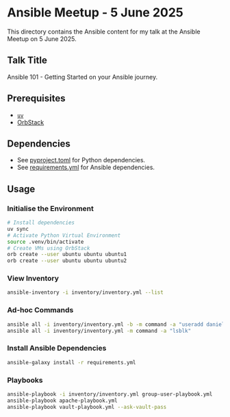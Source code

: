 # Ansible Meetup - 5 June 2025

This directory contains the Ansible content for my talk at the Ansible Meetup on 5 June 2025.

## Talk Title

Ansible 101 - Getting Started on your Ansible journey.

## Prerequisites

- [`uv`](https://docs.astral.sh/uv/)
- [OrbStack](https://orbstack.dev/)

## Dependencies

- See [pyproject.toml](pyproject.toml) for Python dependencies.
- See [requirements.yml](requirements.yml) for Ansible dependencies.

## Usage

### Initialise the Environment

```bash
# Install dependencies
uv sync
# Activate Python Virtual Environment
source .venv/bin/activate
# Create VMs using OrbStack
orb create --user ubuntu ubuntu ubuntu1
orb create --user ubuntu ubuntu ubuntu2
```

### View Inventory

```bash
ansible-inventory -i inventory/inventory.yml --list
```

### Ad-hoc Commands

```bash
ansible all -i inventory/inventory.yml -b -m command -a "useradd daniel"
ansible all -i inventory/inventory.yml -m command -a "lsblk"
```

### Install Ansible Dependencies

```bash
ansible-galaxy install -r requirements.yml
```

### Playbooks

```bash
ansible-playbook -i inventory/inventory.yml group-user-playbook.yml
ansible-playbook apache-playbook.yml
ansible-playbook vault-playbook.yml --ask-vault-pass
```
